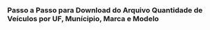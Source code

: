 ### Passo a Passo para Download do Arquivo Quantidade de Veículos por UF, Munícipio, Marca e Modelo
